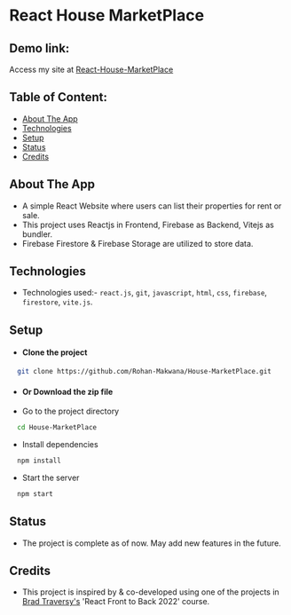 # React House MarketPlace

## Demo link:
Access my site at [React-House-MarketPlace](https://house-market-place-rohan-makwana.vercel.app/)

## Table of Content:

- [About The App](#about-the-app)
- [Technologies](#technologies)
- [Setup](#setup)
- [Status](#status)
- [Credits](#credits)


## About The App
- A simple React Website where users can list their properties for rent or sale.
- This project uses Reactjs in Frontend, Firebase as Backend, Vitejs as bundler.
- Firebase Firestore & Firebase Storage are utilized to store data.


## Technologies
- Technologies used:- `react.js`, `git`, `javascript`, `html`, `css`, `firebase`, `firestore`, `vite.js`.

## Setup

- #### Clone the project

```bash
  git clone https://github.com/Rohan-Makwana/House-MarketPlace.git
```
- #### Or Download the zip file 
- Go to the project directory

```bash
  cd House-MarketPlace
```
- Install dependencies

```bash
  npm install
```

- Start the server

```bash
  npm start
```

## Status
- The project is complete as of now. May add new features in the future.

## Credits
- This project is inspired by & co-developed using one of the projects in [Brad Traversy's](https://github.com/bradtraversy) 'React Front to Back 2022' course.